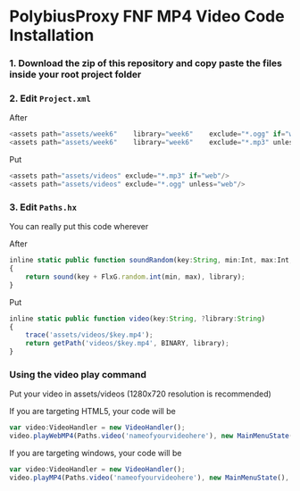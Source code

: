 # PolybiusProxy FNF MP4 Video Code Installation
  
### 1. Download the zip of this repository and copy paste the files inside your root project folder
### 2. Edit `Project.xml`

After

```js
<assets path="assets/week6"    library="week6"    exclude="*.ogg" if="web"/>
<assets path="assets/week6"    library="week6"    exclude="*.mp3" unless="web"/>
```

Put

```js
<assets path="assets/videos" exclude="*.mp3" if="web"/>
<assets path="assets/videos" exclude="*.ogg" unless="web"/>
```

### 3. Edit `Paths.hx`

You can really put this code wherever

After
```js	
inline static public function soundRandom(key:String, min:Int, max:Int, ?library:String)
{
	return sound(key + FlxG.random.int(min, max), library);
}
```

Put
```js
inline static public function video(key:String, ?library:String)
{
	trace('assets/videos/$key.mp4');
	return getPath('videos/$key.mp4', BINARY, library);
}
```

### Using the video play command

Put your video in assets/videos (1280x720 resolution is recommended)

If you are targeting HTML5, your code will be

```js
var video:VideoHandler = new VideoHandler();
video.playWebMP4(Paths.video('nameofyourvideohere'), new MainMenuState());
```

If you are targeting windows, your code will be

```js
var video:VideoHandler = new VideoHandler();
video.playMP4(Paths.video('nameofyourvideohere'), new MainMenuState(), false, false, false);
```